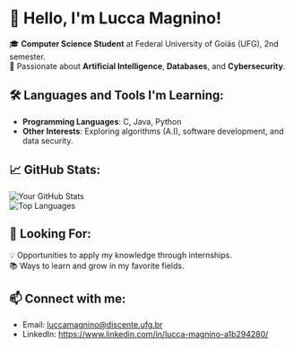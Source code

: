 # 👋 Hello, I'm Lucca Magnino!  

🎓 **Computer Science Student** at Federal University of Goiás (UFG), 2nd semester.  
🌟 Passionate about **Artificial Intelligence**, **Databases**, and **Cybersecurity**.  

## 🛠️ Languages and Tools I'm Learning:  
- **Programming Languages**: C, Java, Python  
- **Other Interests**: Exploring algorithms (A.I), software development, and data security.  

## 📈 GitHub Stats:  
![Your GitHub Stats](https://github-readme-stats.vercel.app/api?username=seu-usuario&show_icons=true&theme=radical)  
![Top Languages](https://github-readme-stats.vercel.app/api/top-langs/?username=seu-usuario&layout=compact&theme=radical)  

## 🚀 Looking For:  
💡 Opportunities to apply my knowledge through internships.  
📚 Ways to learn and grow in my favorite fields.  

## 📫 Connect with me:  
- Email: luccamagnino@discente.ufg.br  
- LinkedIn: https://www.linkedin.com/in/lucca-magnino-a1b294280/
